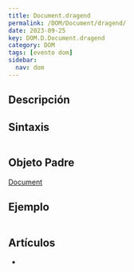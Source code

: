 ```yaml
---
title: Document.dragend
permalink: /DOM/Document/dragend/
date: 2023-09-25
key: DOM.D.Document.dragend
category: DOM
tags: [evento dom]
sidebar:
  nav: dom
---
```


## Descripción


## Sintaxis


```javascript

```


## Objeto Padre


[Document](https://www.w3api.com/DOM/Document/)


## Ejemplo


```javascript

```


## Artículos

- 

